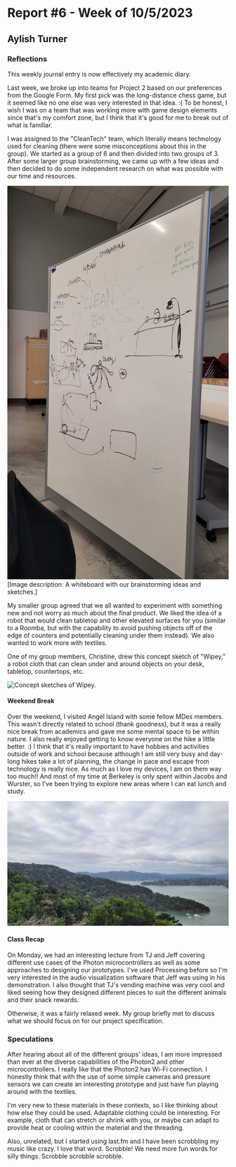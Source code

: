 # Report #6 - Week of 10/5/2023

## Aylish Turner

### Reflections

This weekly journal entry is now effectively my academic diary. 

Last week, we broke up into teams for Project 2 based on our preferences from the Google Form. My first pick was the long-distance chess game, but it seemed like no one else was very interested in that idea. :( To be honest, I wish I was on a team that was working more with game design elements since that's my comfort zone, but I think that it's good for me to break out of what is familiar.

I was assigned to the "CleanTech" team, which literally means technology used for cleaning (there were some misconceptions about this in the group). We started as a group of 6 and then divided into two groups of 3. After some larger group brainstorming, we came up with a few ideas and then decided to do some independent research on what was possible with our time and resources.

![A whiteboard with our brainstorming ideas and sketches](https://github.com/Berkeley-MDes/tdf-fa23-turnipboys/blob/main/weekly-reports/28_09_23_brainstorming.jpg)
[Image description: A whiteboard with our brainstorming ideas and sketches.]

My smaller group agreed that we all wanted to experiment with something new and not worry as much about the final product. We liked the idea of a robot that would clean tabletop and other elevated surfaces for you (similar to a Roomba, but with the capability to avoid pushing objects off of the edge of counters and potentially cleaning under them instead). We also wanted to work more with textiles.

One of my group members, Christine, drew this concept sketch of "Wipey," a robot cloth that can clean under and around objects on your desk, tabletop, countertops, etc.

![Concept sketches of Wipey.](https://github.com/Berkeley-MDes/tdf-fa23-turnipboys/blob/main/weekly-reports/Wipey_concepts.png)

#### Weekend Break

Over the weekend, I visited Angel Island with some fellow MDes members. This wasn't directly related to school (thank goodness), but it was a really nice break from academics and gave me some mental space to be within nature. I also really enjoyed getting to know everyone on the hike a little better. :) I think that it's really important to have hobbies and activities outside of work and school because although I am still very busy and day-long hikes take a lot of planning, the change in pace and escape from technology is really nice. As much as I love my devices, I am on them way too much!! And most of my time at Berkeley is only spent within Jacobs and Wurster, so I've been trying to explore new areas where I can eat lunch and study.

![A view of Angel Island, trees, and the water.](https://github.com/Berkeley-MDes/tdf-fa23-turnipboys/blob/main/weekly-reports/angel%20island.jpg)

#### Class Recap

On Monday, we had an interesting lecture from TJ and Jeff covering different use cases of the Photon microcontrollers as well as some approaches to designing our prototypes. I've used Processing before so I'm very interested in the audio visualization software that Jeff was using in his demonstration. I also thought that TJ's vending machine was very cool and liked seeing how they designed different pieces to suit the different animals and their snack rewards.

Otherwise, it was a fairly relaxed week. My group briefly met to discuss what we should focus on for our project specification.

### Speculations

After hearing about all of the different groups' ideas, I am more impressed than ever at the diverse capabilities of the Photon2 and other microcontrollers. I really like that the Photon2 has Wi-Fi connection. I honestly think that with the use of some simple cameras and pressure sensors we can create an interesting prototype and just have fun playing around with the textiles. 

I'm very new to these materials in these contexts, so I like thinking about how else they could be used. Adaptable clothing could be interesting. For example, cloth that can stretch or shrink with you, or maybe can adapt to provide heat or cooling within the material and the threading.

Also, unrelated, but I started using last.fm and I have been scrobbling my music like crazy. I love that word. Scrobble! We need more fun words for silly things. Scrobble scrobble scrobble.
